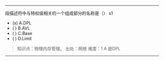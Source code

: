 ---
段描述符中与特权级相关的一个组成部分的名称是（） s1
- (x) A.DPL
- ( ) B.AVL
- ( ) C.Base
- ( ) D.Limit

> 知识点：物理内存管理。
> 出处：网络
> 难度：1 
> A 是DPL


---